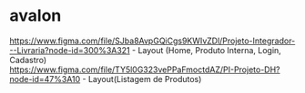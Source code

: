 # avalon

https://www.figma.com/file/SJba8AvpGQiCgs9KWIvZDl/Projeto-Integrador---Livraria?node-id=300%3A321 - Layout (Home, Produto Interna, Login, Cadastro)<br/>
https://www.figma.com/file/TY5l0G323vePPaFmoctdAZ/PI-Projeto-DH?node-id=47%3A10 - Layout(Listagem de Produtos)

